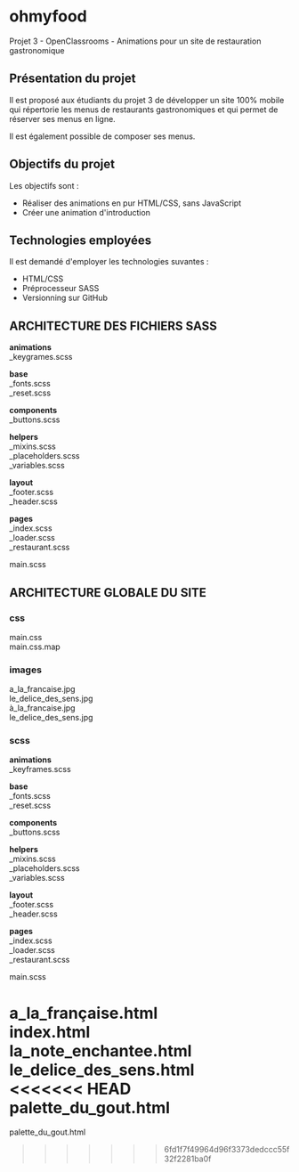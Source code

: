 # ohmyfood
Projet 3 - OpenClassrooms - Animations pour un site de restauration gastronomique

## Présentation du projet

Il est proposé aux étudiants du projet 3 de développer un site 100% mobile qui répertorie les menus de restaurants gastronomiques et qui permet de réserver ses menus en ligne.

Il est également possible de composer ses menus.

## Objectifs du projet

Les objectifs sont :

- Réaliser des animations en pur HTML/CSS, sans JavaScript
- Créer une animation d'introduction

## Technologies employées

Il est demandé d'employer les technologies suvantes :

- HTML/CSS
- Préprocesseur SASS
- Versionning sur GitHub

## ARCHITECTURE DES FICHIERS SASS

**animations**  
    _keygrames.scss  
  
**base**  
    _fonts.scss  
    _reset.scss

**components**  
    _buttons.scss  

**helpers**  
    _mixins.scss  
    _placeholders.scss  
    _variables.scss

**layout**  
    _footer.scss  
    _header.scss

**pages**  
    _index.scss  
    _loader.scss  
    _restaurant.scss

main.scss

## ARCHITECTURE GLOBALE DU SITE

### css  
main.css  
main.css.map

### images  
a_la_francaise.jpg  
le_delice_des_sens.jpg  
à_la_francaise.jpg  
le_delice_des_sens.jpg

### scss  

**animations**  
        _keyframes.scss
        
**base**  
        _fonts.scss  
        _reset.scss
        
**components**  
        _buttons.scss  
        
**helpers**  
        _mixins.scss  
        _placeholders.scss  
        _variables.scss 
        
**layout**  
        _footer.scss  
        _header.scss  
        
**pages**  
        _index.scss  
        _loader.scss  
        _restaurant.scss 
        
main.scss  

a_la_française.html  
index.html  
la_note_enchantee.html  
le_delice_des_sens.html  
<<<<<<< HEAD
palette_du_gout.html
=======
palette_du_gout.html  
>>>>>>> 6fd1f7f49964d96f3373dedccc55f32f2281ba0f
